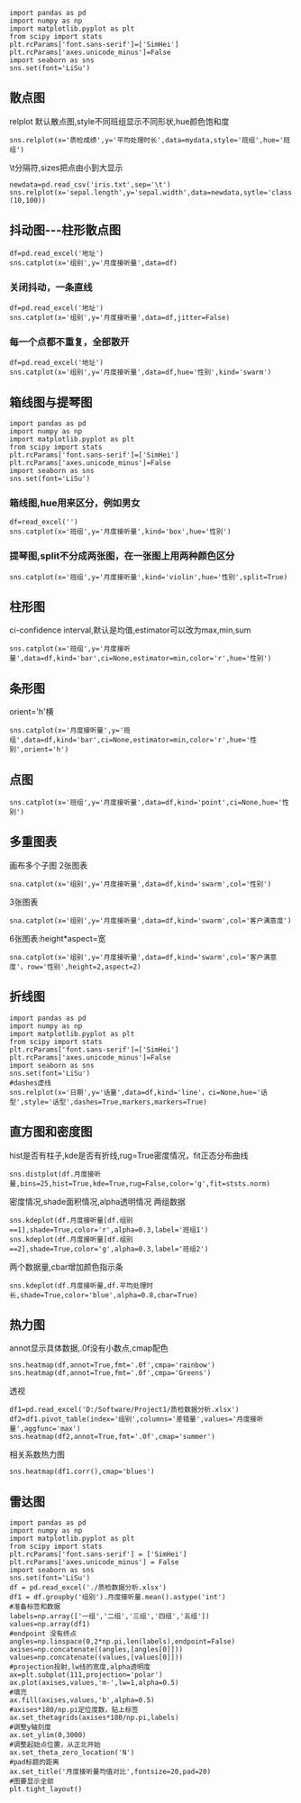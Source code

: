     import pandas as pd
    import numpy as np
    import matplotlib.pyplot as plt
    from scipy import stats
    plt.rcParams['font.sans-serif']=['SimHei']
    plt.rcParams['axes.unicode_minus']=False
    import seaborn as sns
    sns.set(font='LiSu')


## 散点图

relplot 默认散点图,style不同班组显示不同形状,hue颜色饱和度

    sns.relplot(x='质检成绩',y='平均处理时长',data=mydata,style='班组',hue='班组')

\t分隔符,sizes把点由小到大显示

    newdata=pd.read_csv('iris.txt',sep='\t')
    sns.relplot(x='sepal.length',y='sepal.width',data=newdata,sytle='class',hue='class',sizes=(10,100))


## 抖动图---柱形散点图

    df=pd.read_excel('地址')
    sns.catplot(x='组别',y='月度接听量',data=df)

### 关闭抖动，一条直线

    df=pd.read_excel('地址')
    sns.catplot(x='组别',y='月度接听量',data=df,jitter=False)
    
### 每一个点都不重复，全部散开

    df=pd.read_excel('地址')
    sns.catplot(x='组别',y='月度接听量',data=df,hue='性别',kind='swarm')
    
## 箱线图与提琴图

    import pandas as pd
    import numpy as np
    import matplotlib.pyplot as plt
    from scipy import stats
    plt.rcParams['font.sans-serif']=['SimHei']
    plt.rcParams['axes.unicode_minus']=False
    import seaborn as sns
    sns.set(font='LiSu')
    
### 箱线图,hue用来区分，例如男女
    df=read_excel('')
    sns.catplot(x='班组',y='月度接听量',kind='box',hue='性别')
### 提琴图,split不分成两张图，在一张图上用两种颜色区分
    sns.catplot(x='班组',y='月度接听量',kind='violin',hue='性别',split=True)
    
## 柱形图

ci-confidence interval,默认是均值,estimator可以改为max,min,sum

    sns.catplot(x='班组',y='月度接听量',data=df,kind='bar',ci=None,estimator=min,color='r',hue='性别')
    
## 条形图
orient='h'横

    sns.catplot(x='月度接听量',y='班组',data=df,kind='bar',ci=None,estimator=min,color='r',hue='性别',orient='h')
    
## 点图

    sns.catplot(x='班组',y='月度接听量',data=df,kind='point',ci=None,hue='性别')
    
## 多重图表
画布多个子图
2张图表

    sna.catplot(x='组别',y='月度接听量',data=df,kind='swarm',col='性别')
    
3张图表

    sna.catplot(x='组别',y='月度接听量',data=df,kind='swarm',col='客户满意度')
    
6张图表:height*aspect=宽
    
    sna.catplot(x='组别',y='月度接听量',data=df,kind='swarm',col='客户满意度'，row='性别',height=2,aspect=2)
    
## 折线图

    import pandas as pd
    import numpy as np
    import matplotlib.pyplot as plt
    from scipy import stats
    plt.rcParams['font.sans-serif']=['SimHei']
    plt.rcParams['axes.unicode_minus']=False
    import seaborn as sns
    sns.set(font='LiSu')
    #dashes虚线
    sns.relplot(x='日期',y='话量',data=df,kind='line'，ci=None,hue='话型',style='话型',dashes=True,markers,markers=True)
    
## 直方图和密度图

hist是否有柱子,kde是否有折线,rug=True密度情况，fit正态分布曲线

    sns.distplot(df.月度接听量,bins=25,hist=True,kde=True,rug=False,color='g',fit=ststs.norm)
    
密度情况,shade面积情况,alpha透明情况
两组数据

    sns.kdeplot(df.月度接听量[df.组别==1],shade=True,color='r',alpha=0.3,label='班组1')
    sns.kdeplot(df.月度接听量[df.组别==2],shade=True,color='g',alpha=0.3,label='班组2')
    
两个数据量,cbar增加颜色指示条

    sns.kdeplot(df.月度接听量,df.平均处理时长,shade=True,color='blue',alpha=0.8,cbar=True)
    
## 热力图

annot显示具体数据,.0f没有小数点,cmap配色

    sns.heatmap(df,annot=True,fmt='.0f',cmpa='rainbow')
    sns.heatmap(df,annot=True,fmt='.0f',cmpa='Greens')
    
透视

    df1=pd.read_excel('D:/Software/Project1/质检数据分析.xlsx')
    df2=df1.pivot_table(index='组别',columns='差错量',values='月度接听量',aggfunc='max')
    sns.heatmap(df2,annot=True,fmt='.0f',cmap='summer')
    
相关系数热力图

    sns.heatmap(df1.corr(),cmap='blues')
    
## 雷达图

    import pandas as pd
    import numpy as np
    import matplotlib.pyplot as plt
    from scipy import stats
    plt.rcParams['font.sans-serif'] = ['SimHei']
    plt.rcParams['axes.unicode_minus'] = False
    import seaborn as sns
    sns.set(font='LiSu')
    df = pd.read_excel('./质检数据分析.xlsx')
    df1 = df.groupby('组别').月度接听量.mean().astype('int')
    #准备标签和数据
    labels=np.array(['一组','二组','三组','四组','五组'])
    values=np.array(df1)
    #endpoint 没有终点
    angles=np.linspace(0,2*np.pi,len(labels),endpoint=False)
    axises=np.concatenate((angles,[angles[0]]))
    values=np.concatenate((values,[values[0]]))
    #projection投射,lw线的宽度,alpha透明度
    ax=plt.subplot(111,projection='polar')
    ax.plot(axises,values,'m-',lw=1,alpha=0.5)
    #填充
    ax.fill(axises,values,'b',alpha=0.5)
    #axises*180/np.pi定位度数，贴上标签
    ax.set_thetagrids(axises*180/np.pi,labels)
    #调整y轴刻度
    ax.set_ylim(0,3000)
    #调整起始点位置，从正北开始
    ax.set_theta_zero_location('N')
    #pad标题的距离
    ax.set_title('月度接听量均值对比',fontsize=20,pad=20)
    #图要显示全部
    plt.tight_layout()
